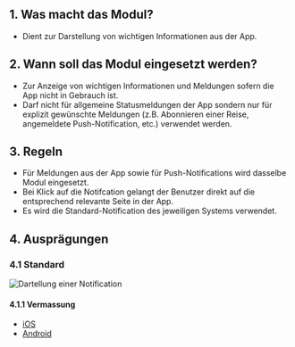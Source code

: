 ## 1. Was macht das Modul?
*   Dient zur Darstellung von wichtigen Informationen aus der App.

## 2. Wann soll das Modul eingesetzt werden?
*   Zur Anzeige von wichtigen Informationen und Meldungen sofern die App nicht in Gebrauch ist.
*   Darf nicht für allgemeine Statusmeldungen der App sondern nur für explizit gewünschte Meldungen (z.B. Abonnieren einer Reise, angemeldete Push-Notification, etc.) verwendet werden.

## 3. Regeln
*   Für Meldungen aus der App sowie für Push-Notifications wird dasselbe Modul eingesetzt.
*   Bei Klick auf die Notifcation gelangt der Benutzer direkt auf die entsprechend relevante Seite in der App.
*   Es wird die Standard-Notification des jeweiligen Systems verwendet.

## 4. Ausprägungen
### 4.1 Standard
![Dartellung einer Notification](https://raw.githubusercontent.com/sbb-design-systems/sbb-design-system/master/mobile/modules/notification/images/MM04.png 'class: image')

#### 4.1.1 Vermassung
*   [iOS](https://sbb.invisionapp.com/d/main#/console/14051805/322943546/inspect)
*   [Android](https://sbb.invisionapp.com/d/main#/console/14051805/322943547/inspect)